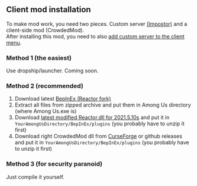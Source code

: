 ## Client mod installation
To make mod work, you need two pieces. Custom server [(Impostor)](https://github.com/CrowdedMods/CrowdedMod/tree/master-refactor/docs/ServerInstallation.md) and a client-side mod (CrowdedMod).
<br/>After installing this mod, you need to also [add custom server to the client menu](https://github.com/CrowdedMods/CrowdedMod/tree/master-refactor/docs/ServerSelection.md).
### Method 1 (the easiest)
Use dropship/launcher. Coming soon.
### Method 2 (recommended)
1. Download latest [BepInEx (Reactor fork)](https://github.com/NuclearPowered/BepInEx/releases/download/6.0.0-reactor.18%2Bstructfix/BepInEx-6.0.0-reactor.18+structfix.zip)
2. Extract all files from zipped archive and put them in Among Us directory (where Among Us.exe is)
3. Download [latest modified Reactor.dll for 2021.5.10s](https://github.com/CrowdedMods/Reactor/releases/download/0.4.1/Reactor-2021.5.10s.dll) and put it in `YourAmongUsDirectory/BepInEx/plugins` (you probably have to unzip it first)
4. Download right CrowdedMod dll from [CurseForge](https://www.curseforge.com/among-us/all-mods/crowdedmod/files) or github releases and put it in `YourAmongUsDirectory/BepInEx/plugins` (you probably have to unzip it first)

### Method 3 (for security paranoid)
Just compile it yourself.

